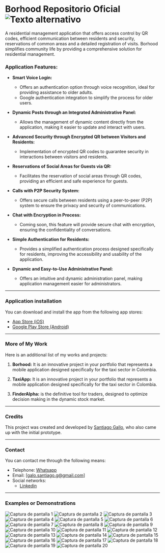 # Borhood Repositorio Oficial ![Texto alternativo](Images/banner.png)

A residential management application that offers access control by QR codes, efficient communication between residents and security, reservations of common areas and a detailed registration of visits. Borhood simplifies community life by providing a comprehensive solution for residential management.

### Application Features:

- **Smart Voice Login:**

  - Offers an authentication option through voice recognition, ideal for providing assistance to older adults.
  - Google authentication integration to simplify the process for older users.

- **Dynamic Posts through an Integrated Administrative Panel:**

  - Allows the management of dynamic content directly from the application, making it easier to update and interact with users.

- **Advanced Security through Encrypted QR between Visitors and Residents:**

  - Implementation of encrypted QR codes to guarantee security in interactions between visitors and residents.

- **Reservations of Social Areas for Guests via QR:**

  - Facilitates the reservation of social areas through QR codes, providing an efficient and safe experience for guests.

- **Calls with P2P Security System:**

  - Offers secure calls between residents using a peer-to-peer (P2P) system to ensure the privacy and security of communications.

- **Chat with Encryption in Process:**

  - Coming soon, this feature will provide secure chat with encryption, ensuring the confidentiality of conversations.

- **Simple Authentication for Residents:**

  - Provides a simplified authentication process designed specifically for residents, improving the accessibility and usability of the application.

- **Dynamic and Easy-to-Use Administrative Panel:**
  - Offers an intuitive and dynamic administration panel, making application management easier for administrators.

---

### Application installation

You can download and install the app from the following app stores:

- [App Store (iOS)](https://apps.apple.com/fi/app/borhood/id6468190119)
- [Google Play Store (Android)](https://play.google.com/store/apps/details?id=galo.fly.borhood&hl=es_DO&gl=US)

---

### More of My Work

Here is an additional list of my works and projects:

1. **Borhood:** It is an innovative project in your portfolio that represents a mobile application designed specifically for the taxi sector in Colombia.

2. **TaxiApp:** It is an innovative project in your portfolio that represents a mobile application designed specifically for the taxi sector in Colombia.

3. **FinderAlpha:** is the definitive tool for traders, designed to optimize decision making in the dynamic stock market.

---

### Credits

This project was created and developed by [Santiago Gallo](https://github.com/santiagogalo), who also came up with the initial prototype.

---

### Contact

You can contact me through the following means:

- Telephone: [Whatsapp](https://api.whatsapp.com/send?phone=573041047207)
- Email: [galo.santiago.g@gmail.com]
- Social networks:
  - [Linkedin](https://www.linkedin.com/in/santiago-gallo-guillen-94a40a264/)

---

### Examples or Demonstrations

![Captura de pantalla 1](Images/preview_images/1.jpg)
![Captura de pantalla 2](Images/preview_images/2.jpg)
![Captura de pantalla 3](Images/preview_images/3.jpg)
![Captura de pantalla 4](Images/preview_images/4.jpg)
![Captura de pantalla 5](Images/preview_images/5.jpg)
![Captura de pantalla 6](Images/preview_images/6.jpg)
![Captura de pantalla 7](Images/preview_images/7.jpg)
![Captura de pantalla 8](Images/preview_images/8.jpg)
![Captura de pantalla 9](Images/preview_images/9.jpg)
![Captura de pantalla 10](Images/preview_images/10.jpg)
![Captura de pantalla 11](Images/preview_images/11.jpg)
![Captura de pantalla 12](Images/preview_images/12.jpg)
![Captura de pantalla 13](Images/preview_images/13.jpg)
![Captura de pantalla 14](Images/preview_images/14.jpg)
![Captura de pantalla 15](Images/preview_images/15.jpg)
![Captura de pantalla 16](Images/preview_images/16.jpg)
![Captura de pantalla 17](Images/preview_images/17.jpg)
![Captura de pantalla 18](Images/preview_images/18.jpg)
![Captura de pantalla 19](Images/preview_images/19.jpg)
![Captura de pantalla 20](Images/preview_images/20.jpg)
